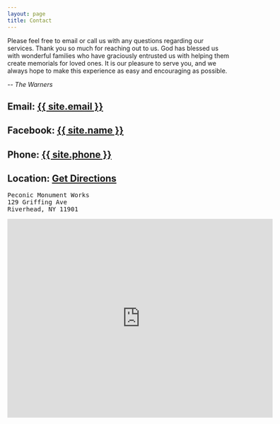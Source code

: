 ```yaml
---
layout: page
title: Contact
---
```


Please feel free to email or call us with any questions regarding our services.
Thank you so much for reaching out to us. God has blessed us with wonderful
families who have graciously entrusted us with helping them create memorials
for loved ones. It is our pleasure to serve you, and we always hope to make
this experience as easy and encouraging as possible.

*-- The Warners*

## <i class="fa fa-envelope-o"></i> Email: <a href="mailto:{{ site.email }}"> {{ site.email }} </a>

## <i class="fa fa-facebook-official"></i> Facebook: <a target="_blank" href="https://www.facebook.com/Peconic-Monument-Works-222995197723808"> {{ site.name }} </a>

## <i class="fa fa-phone"></i> Phone: <a href="tel:{{ site.phone }}"> {{ site.phone }} </a>

## <i class="fa fa-home"></i> Location: <a target="_blank" href="https://www.google.com/maps/dir//PECONIC+MONUMENT+WORKS,+129+Griffing+Ave,+Riverhead,+NY+11901/@40.9173785,-72.6664565,17z/data=!4m16!1m7!3m6!1s0x89e88ad5bde9e629:0x66d7303fd5e349d4!2sPECONIC+MONUMENT+WORKS!3b1!8m2!3d40.9173745!4d-72.6642678!4m7!1m0!1m5!1m1!1s0x89e88ad5bde9e629:0x66d7303fd5e349d4!2m2!1d-72.6642678!2d40.9173745"> Get Directions </a>

<pre>
Peconic Monument Works
129 Griffing Ave
Riverhead, NY 11901
</pre>

<iframe src="https://www.google.com/maps/embed?pb=!1m18!1m12!1m3!1d193623.6985262282!2d-72.80610515439608!3d40.917865802829965!2m3!1f0!2f0!3f0!3m2!1i1024!2i768!4f13.1!3m3!1m2!1s0x89e88ad5bde9e629%3A0x66d7303fd5e349d4!2sPECONIC+MONUMENT+WORKS!5e0!3m2!1sen!2sus!4v1465436164309" width="600" height="450" frameborder="0" style="border:0" allowfullscreen></iframe>

